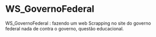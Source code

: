 # WS_GovernoFederal
WS_GovernoFederal : fazendo um web Scrapping no site do governo federal nada de contra o governo, questão educacional.
